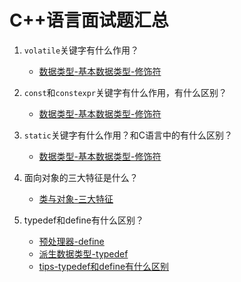 # C++语言面试题汇总

1. `volatile`关键字有什么作用？

    - [数据类型-基本数据类型-修饰符](./Basis/Types/Fundamental_Types.md#volatile)

2. `const`和`constexpr`关键字有什么作用，有什么区别？

    - [数据类型-基本数据类型-修饰符](./Basis/Types/Fundamental_Types.md#const)

3. `static`关键字有什么作用？和C语言中的有什么区别？

    - [数据类型-基本数据类型-修饰符](./Basis/Types/Fundamental_Types.md#static)

4. 面向对象的三大特征是什么？

    - [类与对象-三大特征](./Basis/CLass&Object.md#四面向对象的三大特征)

5. typedef和define有什么区别？

    - [预处理器-define](./Basis/Concept/Preprocessor.md#二宏定义-define)
    - [派生数据类型-typedef](./Basis/Types/Derived_Types.md#c类型别名)
    - [tips-typedef和define有什么区别](./Basis/Types/Derived_Types.md#admonition-typedef和define有什么区别)
